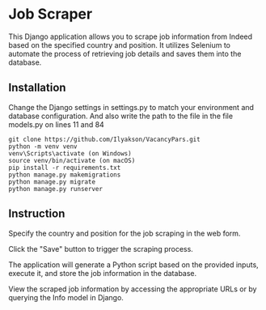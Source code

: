 # Job Scraper
This Django application allows you to scrape job information from Indeed based on the specified country and position. It utilizes Selenium to automate the process of retrieving job details and saves them into the database.


## Installation
Change the Django settings in settings.py to match your environment and database configuration. 
And also write the path to the file in the file models.py on lines 11 and 84


```shell
git clone https://github.com/Ilyakson/VacancyPars.git
python -m venv venv
venv\Scripts\activate (on Windows)
source venv/bin/activate (on macOS)
pip install -r requirements.txt
python manage.py makemigrations
python manage.py migrate
python manage.py runserver
```
## Instruction
Specify the country and position for the job scraping in the web form.

Click the "Save" button to trigger the scraping process.

The application will generate a Python script based on the provided inputs, execute it, and store the job information in the database.

View the scraped job information by accessing the appropriate URLs or by querying the Info model in Django.






